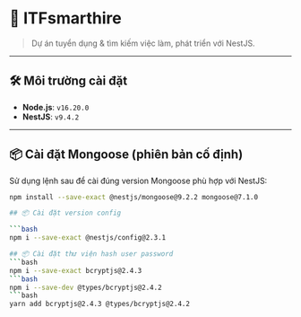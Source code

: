 # 🚀 ITFsmarthire

> Dự án tuyển dụng & tìm kiếm việc làm, phát triển với NestJS.

---

## 🛠 Môi trường cài đặt

- **Node.js**: `v16.20.0`  
- **NestJS**: `v9.4.2`

---

## 📦 Cài đặt Mongoose (phiên bản cố định)

Sử dụng lệnh sau để cài đúng version Mongoose phù hợp với NestJS:

```bash
npm install --save-exact @nestjs/mongoose@9.2.2 mongoose@7.1.0

## 📦 Cài đặt version config

```bash
npm i --save-exact @nestjs/config@2.3.1

## 📦 Cài đặt thư viện hash user password
```bash
npm i --save-exact bcryptjs@2.4.3
```bash
npm i --save-dev @types/bcryptjs@2.4.2
```bash
yarn add bcryptjs@2.4.3 @types/bcryptjs@2.4.2
